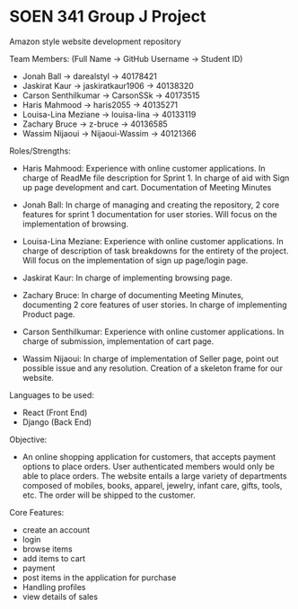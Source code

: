 # SOEN 341 Group J Project
Amazon style website development repository

Team Members:
(Full Name -> GitHub Username -> Student ID)
* Jonah Ball -> darealstyl -> 40178421 
* Jaskirat Kaur -> jaskiratkaur1906 -> 40138320
* Carson Senthilkumar -> CarsonSSk -> 40173515
* Haris Mahmood -> haris2055 -> 40135271
* Louisa-Lina Meziane -> louisa-lina -> 40133119
* Zachary Bruce -> z-bruce -> 40136585
* Wassim Nijaoui -> Nijaoui-Wassim -> 40121366

Roles/Strengths:
* Haris Mahmood: Experience with online customer applications. In charge of ReadMe file description for Sprint 1. In charge of aid with Sign up page development and cart. Documentation of Meeting Minutes

* Jonah Ball: In charge of managing and creating the repository, 2 core features for sprint 1 documentation for user stories. Will focus on the implementation of browsing.

* Louisa-Lina Meziane: Experience with online customer applications. In charge of description of task breakdowns for the entirety of the project. Will focus on the implementation of sign up page/login page.

* Jaskirat Kaur: In charge of implementing browsing page.

* Zachary Bruce: In charge of documenting Meeting Minutes, documenting 2 core features of user stories. In charge of implementing Product page.

* Carson Senthilkumar: Experience with online customer applications. In charge of submission, implementation of cart page.

* Wassim Nijaoui: In charge of implementation of Seller page, point out possible issue and any resolution. Creation of a skeleton frame for our website.

Languages to be used:
* React (Front End)
* Django (Back End)

Objective:
* An online shopping application for customers, that accepts payment options to place orders. User authenticated members would only be able to place orders. The website entails a large variety of departments composed of mobiles, books, apparel, jewelry, infant care, gifts, tools, etc. The order will be shipped to the customer.

Core Features:
* create an account
* login
* browse items
* add items to cart
* payment
* post items in the application for purchase
* Handling profiles
* view details of sales
